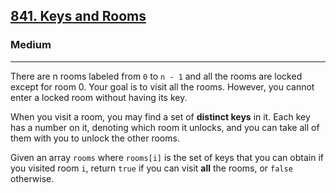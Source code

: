 <h2><a href="https://leetcode.com/problems/keys-and-rooms/">841. Keys and Rooms</a></h2><h3>Medium</h3><hr><div>
<p>There are n rooms labeled from <code>0</code> to <code>n - 1</code> and all the rooms are locked except for room 0. Your goal is to visit all the rooms. However, you cannot enter a locked room without having its key.

When you visit a room, you may find a set of <strong>distinct keys</strong> in it. Each key has a number on it, denoting which room it unlocks, and you can take all of them with you to unlock the other rooms.

Given an array <code>rooms</code> where <code>rooms[i]</code> is the set of keys that you can obtain if you visited room <code>i</code>, return <code>true</code> if you can visit <strong>all</strong> the rooms, or <code>false</code> otherwise.

</p>

</div>